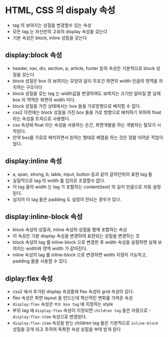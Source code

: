 # HTML, CSS 의 dispaly 속성

- tag 의 보여지는 성질을 변경할수 있는 속성
- 모든 tag 는 자신만의 고유의 display 속성을 갖는다
- 기본 속성은 block, inline 성질을 갖는다

## display:block 속성

- header, nav, div, section, p, article, footer 등의 속성은 기본적으로 block 성질을 갖는다
- block 성질은 box 의 보여지는 모양과 달리 무조건 화면의 width 만큼의 영역을 차지하는 구조이다
- block 성질을 갖는 tag 는 width값을 변경하여도 보여지는 크기만 달라질 뿐 실제 box 의 역역은 화면의 width 이다.
- block 성질을 가진 상태에서는 box 들을 가로방향으로 배치할 수 없다.
- css2 이전에는 block 성질을 가진 box 들을 가로 방향으로 배치하기 위하여 float 라는 속성을 트릭으로 사용했다.
- css 속성에 float 라는 속성을 사용하는 순간, 화면개발을 하는 개발자는 탈모가 시작된다.
- 만약 box를 가로로 배치하면서 원하는 형태로 배열을 하는 것은 정말 어려운 작업이 었다.

## display:inline 속성

- a, span, strong, b, lable, input, button 등과 같이 글자단위의 표현 tag 들
- 실질적으로 tag 의 width 를 임의로 조절할수 없다.
- 이 tag 들의 width 는 tag 가 포함하는 content(text) 의 길이 만큼으로 자동 설정된다.
- 심지어 이 tag 들은 padding 도 설정이 안되는 경우가 있다.

## display:inline-block 속성

- block 속성의 성질과, inline 속성의 성질을 함께 포함하는 속성
- 이 속성은 기본 display 속성을 변경하여 표현되는 성질을 변경하는 것
- block 속성의 tag 를 inline-block 으로 변경한 후 width 속성을 설정하면 실제 보여지는 width와 영역 width 가 같아진다.
- inline 속성의 tag 를 inline-block 으로 변경하면 width 지정이 가능하고, padding 들을 사용할 수 있다.

## diplay:flex 속성

- css2 에서 추가된 display 속성중에 flex 속성돠 grid 속성이 있다.
- flex 속성은 화면 layout 을 만드는데 혁신적인 변화를 가져온 속성
- `display:flex` 속성은 `부모 box tag` 에 지정하는 style
- 부모 tag 에 `display:flex` 속성이 지정되면 `children tag` 들은 자동으로 - `display:flex-item` 속성으로 변경된다.
- `display:flex-item` 속성을 받는 children tag 들은 기본적으로 `inline-block` 성질을 갖게 되고 추하여 독특한 속성 성질을 부여 받게 된다
